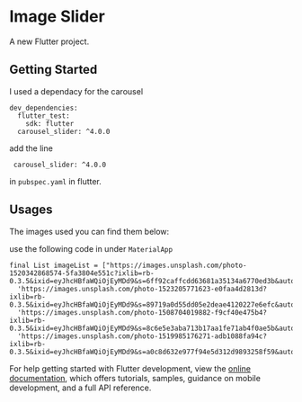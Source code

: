 # Image Slider

A new Flutter project.

## Getting Started

I used a dependacy for the carousel

<pre><code>dev_dependencies:
  flutter_test:
    sdk: flutter
  carousel_slider: ^4.0.0</pre></code>
  
  add the line <pre><code> carousel_slider: ^4.0.0</pre></code> in <code>pubspec.yaml</code> in flutter.
  
  ## Usages
  
  The images used you can find them below:
  
  use the following code in under <code>MaterialApp</code>
  
  <pre><code>final List<String> imageList = ["https://images.unsplash.com/photo-1520342868574-5fa3804e551c?ixlib=rb-0.3.5&ixid=eyJhcHBfaWQiOjEyMDd9&s=6ff92caffcdd63681a35134a6770ed3b&auto=format&fit=crop&w=1951&q=80",
  'https://images.unsplash.com/photo-1523205771623-e0faa4d2813d?ixlib=rb-0.3.5&ixid=eyJhcHBfaWQiOjEyMDd9&s=89719a0d55dd05e2deae4120227e6efc&auto=format&fit=crop&w=1953&q=80',
  'https://images.unsplash.com/photo-1508704019882-f9cf40e475b4?ixlib=rb-0.3.5&ixid=eyJhcHBfaWQiOjEyMDd9&s=8c6e5e3aba713b17aa1fe71ab4f0ae5b&auto=format&fit=crop&w=1352&q=80',
  'https://images.unsplash.com/photo-1519985176271-adb1088fa94c?ixlib=rb-0.3.5&ixid=eyJhcHBfaWQiOjEyMDd9&s=a0c8d632e977f94e5d312d9893258f59&auto=format&fit=crop&w=1355&q=80']; </pre></code>


For help getting started with Flutter development, view the
[online documentation](https://docs.flutter.dev/), which offers tutorials,
samples, guidance on mobile development, and a full API reference.
